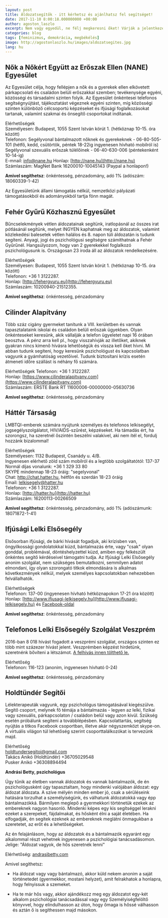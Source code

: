 ```yaml
---
layout: post
title: Áldozatsegítők - itt kérhetsz és ajánlhatsz fel segítséget!
date: 2017-11-10 8:00:18.000000000 +00:00
author: agoston_laszlo
excerpt: Nem vagy egyedül, ne félj megkeresni őket! Várják a jelentkezésed, ha zaklatás, bántalmazás ért! És akkor is, ha tudsz segíteni vagy részt venni a munkájukban!
categories: blog
tags: [feminizmus, demokrácia, megbékélés]
image: http://agostonlaszlo.hu/images/aldozatsegites.jpg
lang: hu
---
```

**Nők a Nőkért Együtt az Erőszak Ellen (NANE) Egyesület**
--
Az Egyesület célja, hogy fellépjen a nők és a gyerekek ellen elkövetett párkapcsolati és családon belüli erőszakkal szemben; tevékenysége egyéni, közösségi és társadalmi szinten folyik. Az Egyesület önkéntesei telefonos segítségnyújtást, tájékoztatást végeznek egyéni szinten, míg közösségi szinten különböző célcsoportú képzéseket és ifjúsági foglalkozásokat tartanak, valamint szakmai és önsegítő csoportokat indítanak. 

Elérhetőségek <br />
Személyesen: Budapest, 1055 Szent István körút 1.  (hétköznap 10-15. óra között) <br />
Telefonon: Segélyvonal bántalmazott nőknek és gyerekeknek - 06-80-505-101 (hétfő, kedd, csütörtök, péntek 18-22ig ingyenesen hívható mobilról is)
Segélyvonal szexuális erőszak túlélőinek - 06-40-630-006 (péntekenként 10-14-ig)<br />
E-mnail: info@nane.hu
Honlap: [http://nane.hu](http://nane.hu) <br />
Számlaszám: MagNet Bank 16200010-10045143 (Paypal a honlapon!) <br />

**Amivel segíthetsz**: önkéntesség, pénzadomány, adó 1% (adószám: 18060339-1-42)

Az Egyesületünk állami támogatás nélkül, nemzetközi pályázati támogatásokból és adományokból tartja fönn magát.

**Fehér Gyűrű Közhasznú Egyesület**
---

Bűncselekmények vétlen áldozatainak segítünk, iratlopásnál az összes irat pótlásánál segítünk, melyet INGYEN kaphatnak meg az áldozatok, valamint közlekedési balesetek vétlen halálos és 8. napon túli áldozatán is tudunk segíteni. Anyagi, jogi és pszichológusi segítségre számíthatnak a Fehér Gyűrűnél. Hangsúlyozom, hogy van 2 gyerekekkel foglalkozó pszichológusunk is. Országosan 23 iroda áll az áldozatok rendelkezésére.

Elérhetőségek <br />
Személyesen: Budapest, 1055 Szent István körút 1.  (hétköznap 10-15. óra között) <br />
Telefonon: +36 1 3122287. <br />
Honlap: [http://fehergyuru.eu](http://fehergyuru.eu) <br />
Számlaszám: 10200940-21512355. <br />

**Amivel segíthetsz**: önkéntesség, pénzadomány


**Cilinder Alapítvány**
---

Több száz cigány gyermeket tanítunk a VIII. kerületben és vannak tapasztalataink iskolai és családon belüli erőszak ügyekben. Olyan önkénteseket keresünk, akik vállalják a telefon ügyeletet napi 16 órában beosztva. A pénz arra kell pl., hogy visszahívják az illetőket, akiknek gyakran nincs kimenő hívásra lehetőségük és vissza kell őket hívni. Mi abban tudunk segíteni, hogy keresünk pszichológust és kapcsolatban vagyunk a gyámhatóság vezetőivel. Tudunk biztosítani krízis esetén átmeneti időre szállást is néhány fő számára. 

Elérhetőségek
Telefonon: +36 1 3122287. <br />
Honlap: [https://www.cilinderalapitvany.com](https://www.cilinderalapitvany.com)<br />
Számlaszám: ERSTE Bank RT 11600006-00000000-05630736 <br />

**Amivel segíthetsz**: önkéntesség, pénzadomány

**Háttér Társaság**
---

LMBTQI-emberek számára nyújtunk személyes és telefonos lelkisegélyt, jogsegélyszolgálatot, HIV/AIDS-szűrést, képzéseket. Ha támadás ért, ha szorongsz, ha szeretnél őszintén beszélni valakivel, aki nem ítél el, fordulj hozzánk bizalommal!

Elérhetőségek <br />
Személyesen: 1132 Budapest, Csanády u. 4/B.<br />
Ingyenesen elérhető zöld szám mobilról és a legtöbb szolgáltatótól: 137-37<br />
Normál díjas vonalunk: +36 1 329 33 80<br />
SKYPE mindennap 18-23 óráig: "segelyvonal"<br />
Chat: http://chat.hatter.hu, hétfőn és szerdán 18-23 óráig<br />
Email: lelkisegely@hatter.hu<br />
Telefonon: +36 1 3122287. <br />
Honlap: [http://hatter.hu](http://hatter.hu) <br />
Számlaszám: 16200113-00266509 <br />

**Amivel segíthetsz**: önkéntesség, pénzadomány, adó 1% (adószámunk: 18071872-1-41)


**Ifjúsági Lelki Elsősegély**
---

Elsősorban ifjúsági, de bárki hívását fogadjuk, aki krízisben van, öngyilkossági gondolatokkal küzd, bántalmazás érte, vagy "csak" olyan gonddal, problémával, döntéshelyzettel küzd, amiben egy felkészült önkéntes segítő kérdéseivel támogatni tudja. Az Ifjúsági Lelki Elsősegély anonim szolgálat, nem szükséges bemutatkozni, semmilyen adatot elmondani, így olyan szorongató titkok elmondására is alkalmas következmények nélkül, melyek személyes kapcsolatokban nehezebben felvállalhatók.

Elérhetőségek<br />
Telefonon: 137-00 (ingyenesen hívható hétköznapokon 17-21 óra között)<br />
Honlap: [http://www.ifjusagi-lelkisegely.hu](http://www.ifjusagi-lelkisegely.hu) és [Facebook-oldal](https://www.facebook.com/Ifjúsági-Lelki-Elsősegély-828456660531159/)<br />

**Amivel segíthetsz**: önkéntesség, pénzadomány


**Telefonos Lelki Elsősegély Szolgálat Veszprém**
---

2016-ban 8 018 hívást fogadott a veszprémi szolgálat, országos szinten ez több mint százezer hívást jelent. Veszprémben képzést hirdetünk, szeretnénk bővíteni a létszámot. [A felhívás innen tölthető le.](http://agostonlaszlo.hu/images/feminizmus.jpg)

Elérhetőség<br />
Telefonon: 116-123  (anonim, ingyenesen hívható 0-24)<br />


**Amivel segíthetsz**: önkéntesség, pénzadomány


**Holdtündér Segítői**
---

Lélekterapeuták vagyunk, egy pszichológus támogatásával kiegészülve. Segítő csoport, melynek fő témája a bántalmazás - legyen az lelki, fizikai vagy szexuális, párkapcsolaton / családon belül vagy azon kívül. Szükség esetén próbálunk segíteni a továbblépésben. Kapcsolattartás, segítség nyújtás a titkos Facebook csoportban, illetve akár négyszemközt skype-on. A virtuális világon túl lehetőség szerint csoporttalálkozókat is tervezünk majd. 


Elérhetőség<br />
holdtundersegitoi@gmail.com<br />
Takács Anikó (Holdtündér) +36705029548<br />
Pusker Anikó  +36308894494<br />

**Andrási Betty, pszichológus**

Úgy tűnik az életben vannak áldozatok és vannak bántalmazók, de én pszichológusként úgy tapasztaltam, hogy mindenki valójában áldozat: egy áldozat áldozata. A szíve mélyén minden ember jó, csak a sérüléseink hatására torzulhat a személyiségünk, és válhatunk áldozatokká vagy épp bántalmazókká. Bármilyen meglepő a gyermekkori történetük ezekek az embereknek nagyon hasonló. Mindenki képes egy kis segítséggel lerakni ezeket a szerepeket, fájdalmakat, és hősként élni a saját életében. Ha elfogadják, én segítek ezeknek az embereknek meglátni önmagukban a szeretetet, az erőt és a lehetőségeket.  

Az én felajánlásom, hogy az áldozatok és a bántalmazók egyaránt egy alkalommal részt vehetnek ingyenesen a pszichológiai tanácsadásomon.
Jelige: "Áldozat vagyok, de hős szeretnék lenni"

Elérhetőség: 
[andrasibetty.com](andrasibetty.com)

Amivel segíthetsz: 

- Ha áldozat vagy vagy bántalmazó, akkor küld nekem anonim a saját történetedet (gyermekkor, mostani helyzet), amit felrakhatok a honlapra, hogy felnyissuk a szemeket.

- Ha te már hős vagy, akkor ajándékozz meg egy áldozatot egy-két alkalom pszichológiai tanácsadással vagy egy Személyiségfelöltő könyvvel, hogy elindulhasson az úton, hogy őmaga is hőssé válhasson és aztán ő is segíthessen majd másokon.
